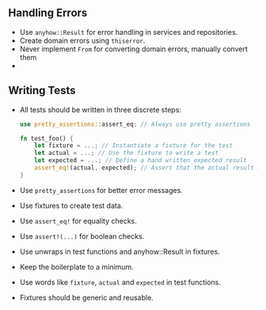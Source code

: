 ## Handling Errors

- Use `anyhow::Result` for error handling in services and repositories.
- Create domain errors using `thiserror`.
- Never implement `From` for converting domain errors, manually convert them
-

## Writing Tests

- All tests should be written in three discrete steps:

  ```rust
  use pretty_assertions::assert_eq; // Always use pretty assertions

  fn test_foo() {
      let fixture = ...; // Instantiate a fixture for the test
      let actual = ...; // Use the fixture to write a test
      let expected = ...; // Define a hand written expected result
      assert_eq!(actual, expected); // Assert that the actual result matches the expected result
  }
  ```

- Use `pretty_assertions` for better error messages.
- Use fixtures to create test data.
- Use `assert_eq!` for equality checks.
- Use `assert!(...)` for boolean checks.
- Use unwraps in test functions and anyhow::Result in fixtures.
- Keep the boilerplate to a minimum.
- Use words like `fixture`, `actual` and `expected` in test functions.
- Fixtures should be generic and reusable.
